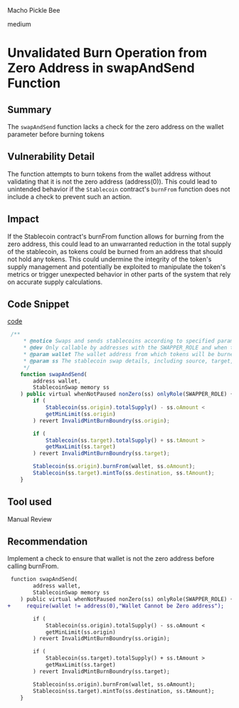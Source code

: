 Macho Pickle Bee

medium

# Unvalidated Burn Operation from Zero Address in swapAndSend Function

## Summary
The `swapAndSend`  function lacks a check for the zero address on the wallet parameter before burning tokens

## Vulnerability Detail
The function attempts to burn tokens from the wallet address without validating that it is not the zero address (address(0)). This could lead to unintended behavior if the `Stablecoin` contract's `burnFrom` function does not include a check to prevent such an action.

## Impact
If the Stablecoin contract's burnFrom function allows for burning from the zero address, this could lead to an unwarranted reduction in the total supply of the stablecoin, as tokens could be burned from an address that should not hold any tokens. This could undermine the integrity of the token's supply management and potentially be exploited to manipulate the token's metrics or trigger unexpected behavior in other parts of the system that rely on accurate supply calculations.

## Code Snippet
[code](https://github.com/sherlock-audit/2024-02-telcoin-platform-audit-update/blob/main/telcoin-contracts/contracts/stablecoin/StablecoinHandler.sol#L116-#L131)
```javascript
 /**
     * @notice Swaps and sends stablecoins according to specified parameters, enforcing role and pause state.
     * @dev Only callable by addresses with the SWAPPER_ROLE and when the contract is not paused.
     * @param wallet The wallet address from which tokens will be burned.
     * @param ss The stablecoin swap details, including source, target, and amounts.
     */
    function swapAndSend(
        address wallet,
        StablecoinSwap memory ss
    ) public virtual whenNotPaused nonZero(ss) onlyRole(SWAPPER_ROLE) {
        if (
            Stablecoin(ss.origin).totalSupply() - ss.oAmount <
            getMinLimit(ss.origin)
        ) revert InvalidMintBurnBoundry(ss.origin);

        if (
            Stablecoin(ss.target).totalSupply() + ss.tAmount >
            getMaxLimit(ss.target)
        ) revert InvalidMintBurnBoundry(ss.target);

        Stablecoin(ss.origin).burnFrom(wallet, ss.oAmount);
        Stablecoin(ss.target).mintTo(ss.destination, ss.tAmount);
    }

```


## Tool used

Manual Review

## Recommendation
Implement a check to ensure that wallet is not the zero address before calling burnFrom. 
```diff
 function swapAndSend(
        address wallet,
        StablecoinSwap memory ss
    ) public virtual whenNotPaused nonZero(ss) onlyRole(SWAPPER_ROLE) {
+     require(wallet != address(0),"Wallet Cannot be Zero address");

        if (
            Stablecoin(ss.origin).totalSupply() - ss.oAmount <
            getMinLimit(ss.origin)
        ) revert InvalidMintBurnBoundry(ss.origin);

        if (
            Stablecoin(ss.target).totalSupply() + ss.tAmount >
            getMaxLimit(ss.target)
        ) revert InvalidMintBurnBoundry(ss.target);

        Stablecoin(ss.origin).burnFrom(wallet, ss.oAmount);
        Stablecoin(ss.target).mintTo(ss.destination, ss.tAmount);
    }


```